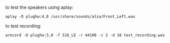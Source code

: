 to test the speakers using aplay:

`aplay -D plughw:4,0 /usr/share/sounds/alsa/Front_Left.wav`

to test recording:

 `arecord -D plughw:3,0 -f S16_LE -r 44100 -c 2 -d 10 test_recording.wav`

